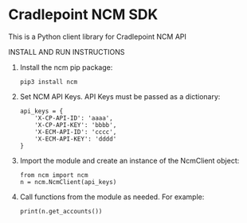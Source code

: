# Cradlepoint NCM SDK
This is a Python client library for Cradlepoint NCM API

INSTALL AND RUN INSTRUCTIONS

1. Install the ncm pip package:
    ```
    pip3 install ncm
    ```

2. Set NCM API Keys. API Keys must be passed as a dictionary:
    ```
    api_keys = {
        'X-CP-API-ID': 'aaaa',
        'X-CP-API-KEY': 'bbbb',
        'X-ECM-API-ID': 'cccc',
        'X-ECM-API-KEY': 'dddd'
    }
    ```

3. Import the module and create an instance of the NcmClient object:
    ```
    from ncm import ncm
    n = ncm.NcmClient(api_keys)
    ```

4. Call functions from the module as needed. For example:
    ```
    print(n.get_accounts())
    ```
